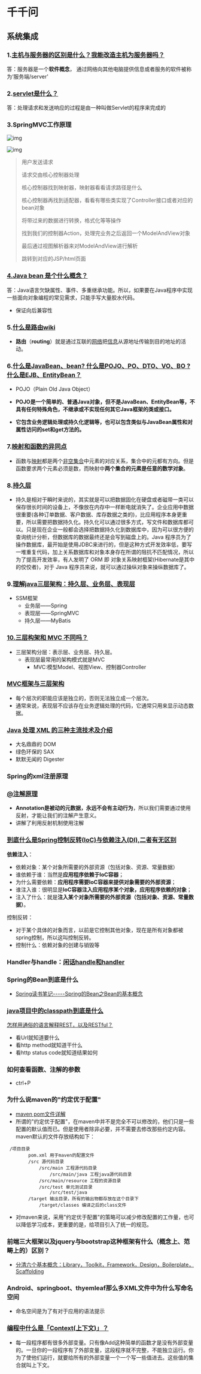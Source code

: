 # 千千问

## 系统集成

### 1.[主机与服务器的区别是什么？我能改造主机为服务器吗？](https://www.zhihu.com/question/26431922)

答：服务器是一个**软件概念**， 通过网络向其他电脑提供信息或者服务的软件被称为‘服务端/server' 

### 2.[servlet是什么？](https://www.cnblogs.com/whgk/p/6399262.html)

答：处理请求和发送响应的过程是由一种叫做Servlet的程序来完成的

### 3.SpringMVC工作原理

![img](D:\GitHub\Notes\WithBeingIT\_static\20170207154527170.png)

![img](D:\GitHub\Notes\WithBeingIT\_static\16229a5f631e72ed)

> 用户发送请求
>
> 请求交由核心控制器处理
>
> 核心控制器找到映射器，映射器看看请求路径是什么
>
> 核心控制器再找到适配器，看看有哪些类实现了Controller接口或者对应的bean对象
>
> 将带过来的数据进行转换，格式化等等操作
>
> 找到我们的控制器Action，处理完业务之后返回一个ModelAndView对象
>
> 最后通过视图解析器来对ModelAndView进行解析
>
> 跳转到对应的JSP/html页面

### [4.Java bean 是个什么概念？](https://www.zhihu.com/question/19773379)

答：Java语言欠缺属性、事件、多重继承功能。所以，如果要在Java程序中实现一些面向对象编程的常见需求，只能手写大量胶水代码。

- 保证向后兼容性

### 5.[什么是路由wiki](https://zh.wikipedia.org/wiki/%E8%B7%AF%E7%94%B1)

- **路由**（**routing**）就是通过互联的[网络](https://zh.wikipedia.org/wiki/互聯網)把[信息](https://zh.wikipedia.org/wiki/信息)从源地址传输到目的地址的活动。

### 6.[什么是JavaBean、bean? 什么是POJO、PO、DTO、VO、BO ? 什么是EJB、EntityBean？](https://blog.csdn.net/chenchunlin526/article/details/69939337)

- POJO（Plain Old Java Object）
- **POJO是一个简单的、普通Java对象，但不是JavaBean、EntityBean等，不具有任何特殊角色，不继承或不实现任何其它Java框架的类或接口。**

- **它包含业务逻辑处理或持久化逻辑等，也可以包含类似与JavaBean属性和对属性访问的set和get方法的。**

### 7.[映射和函数的异同点](https://baike.baidu.com/item/%E6%98%A0%E5%B0%84%E5%92%8C%E5%87%BD%E6%95%B0%E7%9A%84%E5%BC%82%E5%90%8C%E7%82%B9)

- 函数与[映射](https://baike.baidu.com/item/映射/410062)都是两个[非空集合](https://baike.baidu.com/item/非空集合/9018933)中元素的对应关系，集合中的元都有方向。但是函数要求两个元素必须是数，而映射中**两个集合的元素是任意的数学对象**。

### 8.[持久层](https://www.zhihu.com/question/23233744)

- 持久是相对于瞬时来说的，其实就是可以把数据固化在硬盘或者磁带一类可以保存很长时间的设备上，不像放在内存中一样断电就消失了。企业应用中数据很重要(各种订单数据、客户数据、库存数据之类的)，比应用程序本身更重要，所以需要把数据持久化。持久化可以通过很多方式，写文件和数据库都可以。只是现在企业一般都会选择把数据持久化到数据库中，因为可以很方便的查询统计分析，但数据库的数据最终还是会写到磁盘上的。Java 程序员为了操作数据库，最开始是使用JDBC来进行的，但是这种方式开发效率低，要写一堆重复代码，加上关系数据库和对象本身存在所谓的阻抗不匹配情况，所以为了提高开发效率，有人发明了 ORM 即 对象关系映射框架(Hibernate是其中的佼佼者)，对于 Java 程序员来说，就可以通过操纵对象来操纵数据库了。

### 9.[理解java三层架构：持久层、业务层、表现层](https://blog.csdn.net/m0_38021128/article/details/69372109)

- SSM框架
  - 业务层——Spring
  - 表现层——SpringMVC
  - 持久层——MyBatis

### [10.三层构架和 MVC 不同吗？](https://www.zhihu.com/question/24291079)

- 三层架构分层：表示层、业务层、持久层。
  - 表现层最常用的架构模式就是MVC
    - MVC:模型Model、视图View、控制器Controller

### [MVC框架与三层架构](https://www.cnblogs.com/progor/p/9456983.html)

- 每个层次的职能应该是独立的，否则无法独立成一个层次。
- 通常来说，表现层不应该存在业务逻辑处理的代码，它通常只用来显示动态数据。

### [Java 处理 XML 的三种主流技术及介绍](https://www.ibm.com/developerworks/cn/xml/dm-1208gub/index.html)

- 大名鼎鼎的 DOM
- 绿色环保的 SAX
- 默默无闻的 Digester

### Spring的xml注册原理

### [@注解原理](https://juejin.im/entry/57c9f5890e3dd90063e83461)

- **Annotation是被动的元数据，永远不会有主动行为**，所以我们需要通过使用反射，才能让我们的注解产生意义。
- 讲解了利用反射机制使用注解

### [到底什么是Spring控制反转(IoC)与依赖注入(DI),二者有无区别](https://blog.csdn.net/bestone0213/article/details/47424255)

**依赖注入**：

- 依赖对象：某个对象所需要的外部资源（包括对象、资源、常量数据）
- 谁依赖于谁：当然是**应用程序依赖于IoC容器**；
- 为什么需要依赖：**应用程序需要IoC容器来提供对象需要的外部资源**；
- 谁注入谁：很明显是**IoC容器注入应用程序某个对象，应用程序依赖的对象**；
- 注入了什么：就是**注入某个对象所需要的外部资源（包括对象、资源、常量数据）**。

控制反转：

- 对于某个具体的对象而言，以前是它控制其他对象，现在是所有对象都被spring控制，所以这叫控制反转。
- 控制什么：依赖对象的创建与销毁等

### Handler与handle：[闲话handle和handler](https://www.cnblogs.com/idorax/p/6414007.html)

### Spring的Bean到底是什么

- [Spring读书笔记-----Spring的Bean之Bean的基本概念](https://blog.csdn.net/chenssy/article/details/8222744)

### [java项目中的classpath到底是什么](https://segmentfault.com/a/1190000015802324)

[怎样用通俗的语言解释REST，以及RESTful？](https://www.zhihu.com/question/28557115)

- 看Url就知道要什么
- 看http method就知道干什么
- 看http status code就知道结果如何

### 如何查看函数、注解的参数

- ctrl+P

### 为什么说maven的"约定优于配置"

- [maven pom文件详解](https://www.cnblogs.com/shengs/p/5516964.html)
- 所谓的"约定优于配置"，在maven中并不是完全不可以修改的，他们只是一些配置的默认值而已。但是使用者除非必要，并不需要去修改那些约定内容。maven默认的文件存放结构如下：

```
 /项目目录
        pom.xml 用于maven的配置文件
        /src 源代码目录
            /src/main 工程源代码目录
                /src/main/java 工程java源代码目录
            /src/main/resource 工程的资源目录
            /src/test 单元测试目录
                /src/test/java
        /target 输出目录，所有的输出物都存放在这个目录下
            /target/classes 编译之后的class文件
```

- 对maven来说，采用"约定优于配置"的策略可以减少修改配置的工作量，也可以降低学习成本，更重要的是，给项目引入了统一的规范。  

### 前端三大框架以及jquery与bootstrap这种框架有什么（概念上、范畴上的）区别？

- [分清六个基本概念：Library，Toolkit，Framework，Design，Boilerplate，Scaffolding](https://www.zhihu.com/question/304757674)

### Android、springboot、thyemleaf那么多XML文件中为什么写命名空间

- 命名空间是为了有对于应用的语法提示

### [编程中什么是「Context(上下文)」？](https://www.zhihu.com/question/26387327)

- 每一段程序都有很多外部变量。只有像Add这种简单的函数才是没有外部变量的。一旦你的一段程序有了外部变量，这段程序就不完整，不能独立运行。你为了使他们运行，就要给所有的外部变量一个一个写一些值进去。这些值的集合就叫上下文。